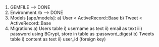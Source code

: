 1. GEMFILE -->  DONE
2. Environment.rb --> DONE
3. Models [app/models]:
    a) User < ActiveRecord::Base
    b) Tweet < ActiveRecord::Base
4. Migrations
    a) Users table
        i) username as text
        ii) email as text
        iii) password using BCrypt, store in table as :password_digest
    b) Tweets table
        i) content as text
        ii) user_id (foreign key)
